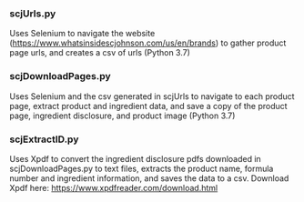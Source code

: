 ### scjUrls.py 
Uses Selenium to navigate the website (https://www.whatsinsidescjohnson.com/us/en/brands) to gather product page urls, and creates a csv of urls (Python 3.7)


### scjDownloadPages.py 
Uses Selenium and the csv generated in scjUrls to navigate to each product page, extract product and ingredient data, and save a copy of the product page, ingredient disclosure, and product image (Python 3.7)


### scjExtractID.py
Uses Xpdf to convert the ingredient disclosure pdfs downloaded in scjDownloadPages.py to text files, extracts the product name, formula number and ingredient information, and saves the data to a csv. Download Xpdf here: https://www.xpdfreader.com/download.html
